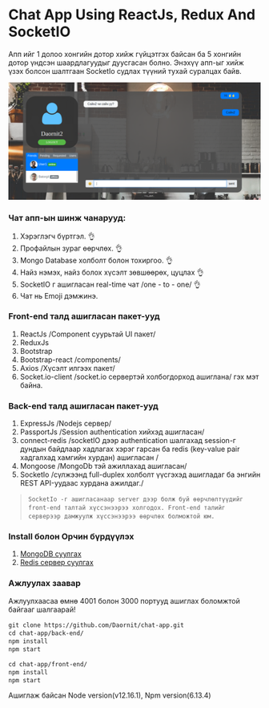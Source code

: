 # Chat App Using ReactJs, Redux And SocketIO
Апп ийг 1 долоо хонгийн дотор хийж гүйцэтгэх байсан ба 5 хонгийн дотор үндсэн шаардлагуудыг дуусгасан болно. Энэхүү апп-ыг хийж үзэх болсон шалтгаан SocketIo судлах түүний тухай суралцах байв.

![alt text](./screenshots/images/1.png)

### Чат апп-ын шинж чанарууд:
1. Хэрэглэгч бүртгэл. 👌
1. Профайлын зураг өөрчлөх. 👌
1. Mongo Database холболт болон тохиргоо. 👌
1. Найз нэмэх, найз болох хүсэлт зөвшөөрөх, цуцлах 👌
1. SocketIO г ашигласан real-time чат /one - to - one/ 👌
1. Чат нь Emoji дэмжинэ.

### Front-end талд ашигласан пакет-ууд
1. ReactJs /Component cуурьтай UI пакет/
1. ReduxJs
1. Bootstrap
1. Bootstrap-react /components/
1. Axios /Хүсэлт илгээх пакет/ 
1. Socket.io-client /socket.io сервертэй холбогдорход ашиглана/ гэх мэт байна.

### Back-end талд ашигласан пакет-ууд
1. ExpressJs /Nodejs сервер/
1. PassportJs /Session authentication хийхэд ашигласан/
1. connect-redis /socketIO дээр authentication шалгахад session-г дундын байдлаар хадлагах хэрэг гарсан ба redis (key-value pair хадгалхад хамгийн хурдан) ашигласан /
1. Mongoose /MongoDb тэй ажиллахад ашигласан/
1. SocketIo /сүлжээнд full-duplex холболт үүсгэхэд ашигладаг ба энгийн REST API-уудаас хурдана ажилдаг./

> `SocketIo -г ашигласанаар server дээр болж буй өөрчлөлтүүдийг front-end талтай хүссэнээрээ холгодох. Front-end талийг серверээр дамжуулж хүссэнээрээ өөрчлөх болможтой юм.`

### Install болон Орчин бүрдүүлэх
1. [MongoDB суулгах](https://docs.mongodb.com/manual/administration/install-community/)
1. [Redis сервер суулгах](https://www.digitalocean.com/community/tutorials/how-to-install-and-secure-redis-on-ubuntu-18-04)

### Ажлуулах заавар
Ажлуулхаасаа өмнө 4001 болон 3000 портууд ашиглах боломжтой байгааг шалгаарай!
```console
git clone https://github.com/Daornit/chat-app.git
cd chat-app/back-end/
npm install
npm start
```

```console
cd chat-app/front-end/
npm install
npm start
```

Ашиглаж байсан Node version(v12.16.1), Npm version(6.13.4)